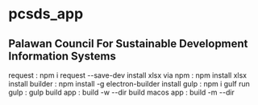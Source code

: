 # pcsds_app
<h2>Palawan Council For Sustainable Development Information Systems</h2>

request : npm i request --save-dev
install xlsx via npm : npm install xlsx
install builder : npm install -g electron-builder
install gulp : npm i gulf
run gulp : gulp
build app : build -w --dir
build macos app : build -m --dir